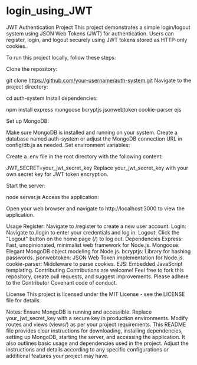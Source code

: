 # login_using_JWT
JWT Authentication Project
This project demonstrates a simple login/logout system using JSON Web Tokens (JWT) for authentication. Users can register, login, and logout securely using JWT tokens stored as HTTP-only cookies.

To run this project locally, follow these steps:

Clone the repository:

git clone https://github.com/your-username/auth-system.git
Navigate to the project directory:

cd auth-system
Install dependencies:

npm install express mongoose bcryptjs jsonwebtoken cookie-parser ejs

Set up MongoDB:

Make sure MongoDB is installed and running on your system.
Create a database named auth-system or adjust the MongoDB connection URL in config/db.js as needed.
Set environment variables:

Create a .env file in the root directory with the following content:

JWT_SECRET=your_jwt_secret_key
Replace your_jwt_secret_key with your own secret key for JWT token encryption.

Start the server:

node server.js
Access the application:

Open your web browser and navigate to http://localhost:3000 to view the application.

Usage
Register: Navigate to /register to create a new user account.
Login: Navigate to /login to enter your credentials and log in.
Logout: Click the "Logout" button on the home page (/) to log out.
Dependencies
Express: Fast, unopinionated, minimalist web framework for Node.js.
Mongoose: Elegant MongoDB object modeling for Node.js.
bcryptjs: Library for hashing passwords.
jsonwebtoken: JSON Web Token implementation for Node.js.
cookie-parser: Middleware to parse cookies.
EJS: Embedded JavaScript templating.
Contributing
Contributions are welcome! Feel free to fork this repository, create pull requests, and suggest improvements. Please adhere to the Contributor Covenant code of conduct.

License
This project is licensed under the MIT License - see the LICENSE file for details.

Notes:
Ensure MongoDB is running and accessible.
Replace your_jwt_secret_key with a secure key in production environments.
Modify routes and views (views/) as per your project requirements.
This README file provides clear instructions for downloading, installing dependencies, setting up MongoDB, starting the server, and accessing the application. It also outlines basic usage and dependencies used in the project. Adjust the instructions and details according to any specific configurations or additional features your project may have.
